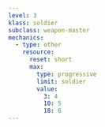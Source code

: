 ```yaml
---
level: 3
klass: soldier
subclass: weapon-master
mechanics:
  - type: other
    resource:
      reset: short
      max:
        type: progressive
        limit: soldier
        value:
          3: 4
          10: 5
          18: 6
---
```

